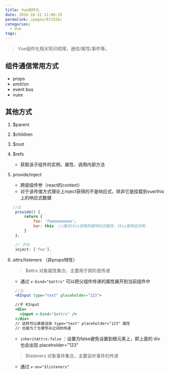 ```yaml
---
title: Vue组件化
date: 2020-10-31 11:08:15
permalink: /pages/67252b/
categories: 
  - Vue
tags: 
---
```


> Vue组件化相关知识梳理，通信/属性/事件等。

## 组件通信常用方式

- props
- $emit/$on
- event bus
- vuex
  
## 其他方式

1. $parent
2. $children
3. $root
4. $refs
   - 获取该子组件的实例、属性、调用内部方法
5. provide/inject
   - 跨层级传参（react的context）
   - 对于该传值方式理论上inject获得的不是响应式，除非它是挂载到vue/this上的响应式数据

   ```jsx
   //父
    provide() {
        return {
            foo: 'foooooooooo'，
            bar: this  //通过this获取的是响应式属性，this是响应实例
        }
    }，

    // 子孙
    inject: ['foo'],
   ```

6. $attrs/$listeners （非props特性）
   > $attrs 对象属性集合，主要用于跨阶层传递
   - 通过 `v-bind="$attrs"` 可以把父组件传递的属性展开到当前组件中
  
   ```jsx
    //父
    <KInput type="text" placeholder="123">

    //子 KInput
    <div>
      <input v-bind="$attrs" />
    </div>
    // 这样可以直接渲染 type="text" placeholder="123" 属性
    // 也是为了方便爷孙之间的传递
   ```

   - `inheritAttrs:false` ：设置为false避免设置到根元素上，即上面的 div 也会出现 placeholder="123"

   > $listeners 对象事件集合，主要监听事件的传递
   - 通过 `v-on="$listeners"`
